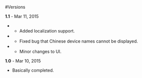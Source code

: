#Versions

**1.1** - Mar 11, 2015

 - + Added localization support.
 - * Fixed bug that Chinese device names cannot be displayed.
 - * Minor changes to UI.

**1.0** - Mar 10, 2015

 - Basically completed.